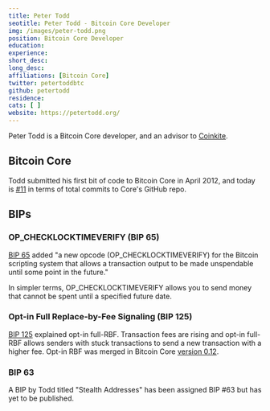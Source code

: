 ```yaml
---
title: Peter Todd
seotitle: Peter Todd - Bitcoin Core Developer
img: /images/peter-todd.png
position: Bitcoin Core Developer
education:
experience:
short_desc:
long_desc:
affiliations: [Bitcoin Core]
twitter: petertoddbtc
github: petertodd
residence:
cats: [ ]
website: https://petertodd.org/  
---
```

Peter Todd is a Bitcoin Core developer, and an advisor to [Coinkite](/coinkite/).

## Bitcoin Core

Todd submitted his first bit of code to Bitcoin Core in April 2012, and today is [#11](https://github.com/bitcoin/bitcoin/graphs/contributors) in terms of total commits to Core's GitHub repo.

## BIPs

### OP_CHECKLOCKTIMEVERIFY (BIP 65)

[BIP 65](https://github.com/bitcoin/bips/blob/master/bip-0065.mediawiki) added "a new opcode (OP_CHECKLOCKTIMEVERIFY) for the Bitcoin scripting system that allows a transaction output to be made unspendable until some point in the future."

In simpler terms, OP_CHECKLOCKTIMEVERIFY allows you to send money that cannot be spent until a specified future date.

### Opt-in Full Replace-by-Fee Signaling (BIP 125)

[BIP 125](https://github.com/bitcoin/bips/blob/master/bip-0125.mediawiki) explained opt-in full-RBF. Transaction fees are rising and opt-in full-RBF allows senders with stuck transactions to send a new transaction with a higher fee. Opt-in RBF was merged in Bitcoin Core [version 0.12](https://bitcoin.org/en/release/v0.12.0).

### BIP 63

A BIP by Todd titled "Stealth Addresses" has been assigned BIP #63 but has yet to be published.
